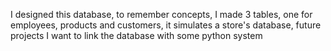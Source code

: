 I designed this database, to remember concepts, I made 3 tables, one for employees, products and customers, it simulates a store's database, future projects I want to link the database with some python system
